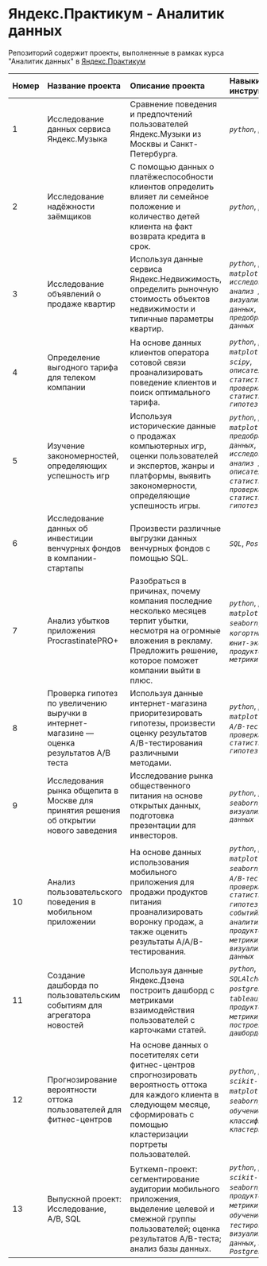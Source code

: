# Яндекс.Практикум - Аналитик данных

Репозиторий содержит проекты, выполненные в рамках курса "Аналитик данных" в [Яндекс.Практикум](https://practicum.yandex.ru/data-analyst/)


|Номер|Название проекта | Описание проекта | Навыки и инструменты|
|:----|:--------------- | :----------------| :-------------------| 
|1|Исследование данных сервиса Яндекс.Музыка|Сравнение поведения и предпочтений пользователей Яндекс.Музыки из Москвы и Санкт-Петербурга.| *`python`*, *`pandas`*|
|2|Исследование надёжности заёмщиков|С помощью данных о платёжеспособности клиентов определить влияет ли семейное положение и количество детей клиента на факт возврата кредита в срок.| *`python`*, *`pandas`*|
|3|Исследование объявлений о продаже квартир|Используя данные сервиса Яндекс.Недвижимость, определить рыночную стоимость объектов недвижимости и типичные параметры квартир.| *`python`*, *`pandas`*, *`matplotlib`*, *`исследовательский анализ данных`*, *`визуализация данных`*, *`предобработка данных`*|
|4|Определение выгодного тарифа для телеком компании|На основе данных клиентов оператора сотовой связи проанализировать поведение клиентов и поиск оптимального тарифа.| *`python`*, *`pandas`*, *`matplotlib`*, *`numpy`*, *`scipy`*, *`описательная статистика`*, *`проверка статистических гипотез`*|
|5|Изучение закономерностей, определяющих успешность игр|Используя исторические данные о продажах компьютерных игр, оценки пользователей и экспертов, жанры и платформы, выявить закономерности, определяющие успешность игры.| *`python`*, *`pandas`*, *`matplotlib`*, *`numpy`*, *`предобработка данных`*, *`исследовательский анализ данных`*, *`описательная статистика`*, *`проверка статистических гипотез`*|
|6|Исследование данных об инвестиции венчурных фондов в компании-стартапы|Произвести различные выгрузки данных венчурных фондов с помощью SQL.| *`SQL`*, *`PostgreSQL`*
|7|Анализ убытков приложения ProcrastinatePRO+|Разобраться в причинах, почему компания последние несколько месяцев терпит убытки, несмотря на огромные вложения в рекламу. Предложить решение, которое поможет компании выйти в плюс.| *`python`*, *`pandas`*, *`matplotlib`*, *`seaborn`*, *`когортный анализ`*, *`юнит-экономика`*, *`продуктовые метрики`*|
|8|Проверка гипотез по увеличению выручки в интернет-магазине — оценка результатов A/B теста|Используя данные интернет-магазина приоритезировать гипотезы, произвести оценку результатов A/B-тестирования различными методами.| *`python`*, *`pandas`*, *`matplotlib`*, *`scipy`*, *`A/B-тестирование`*, *`проверка статистических гипотез`*|
|9|Исследования рынка общепита в Москве для принятия решения об открытии нового заведения|Исследование рынка общественного питания на основе открытых данных, подготовка презентации для инвесторов.| *`python`*, *`pandas`*, *`seaborn`*, *`plotly`*, *`визуализация данных`*|
|10|Анализ пользовательского поведения в мобильном приложении|На основе данных использования мобильного приложения для продажи продуктов питания проанализировать воронку продаж, а также оценить результаты A/A/B-тестирования.| *`python`*, *`pandas`*, *`matplotlib`*, *`seaborn`*, *`plotly`*, *`A/B-тестирование`*, *`проверка статистических гипотез`*, *`событийная аналитика`*, *`продуктовые метрики`*, *`визуализация данных`*|
|11|Создание дашборда по пользовательским событиям для агрегатора новостей |Используя данные Яндекс.Дзена построить дашборд с метриками взаимодействия пользователей с карточками статей.| *`python`*, *`SQLAlchemy`*, *`postgreSQL`*, *`dash`*, *`tableau`*, *`продуктовые метрики`*, *`построение дашбордов`*|
|12|Прогнозирование вероятности оттока пользователей для фитнес-центров | На основе данных о посетителях сети фитнес-центров спрогнозировать вероятность оттока для каждого клиента в следующем месяце, сформировать с помощью кластеризации портреты пользователей.| *`python`*, *`pandas`*, *`scikit-learn`*, *`matplotlib`*, *`seaborn`*, *`машинное обучение`*, *`классификация`*, *`кластеризация`*|
|13|Выпускной проект: Исследование, A/B, SQL| Буткемп-проект: сегментирование аудитории мобильного приложения, выделение целевой и смежной группы пользователей; оценка результатов A/B-теста; анализ базы данных.| *`python`*, *`pandas`*, *`scikit-learn`*, *`seaborn`*, *`plotly`*, *`продуктовые метрики`*, *`машинное обучение`*, *`A/B-тестирование`*, *`визуализация данных`*, *`SQL`*, *`PostgreSQL`*
